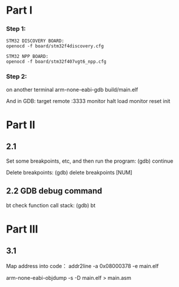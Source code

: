 
# Part I
### Step 1:
	STM32 DISCOVERY BOARD:
	openocd -f board/stm32f4discovery.cfg
	
	STM32 NPP BOARD:
	openocd -f board/stm32f407vgt6_npp.cfg
	
### Step 2:
on another terminal
	arm-none-eabi-gdb build/main.elf

And in GDB:
	target remote :3333
	monitor halt
	load
	monitor reset init

# Part II 
## 2.1
Set some breakpoints, etc, and then run the program:
(gdb) continue
	
Delete breakpoints:
(gdb) delete breakpoints [NUM]


## 2.2 GDB debug command
bt check function call stack:
(gdb) bt

# Part III
## 3.1
Map address into code：
addr2line -a 0x08000378 -e main.elf  


arm-none-eabi-objdump -s -D main.elf > main.asm